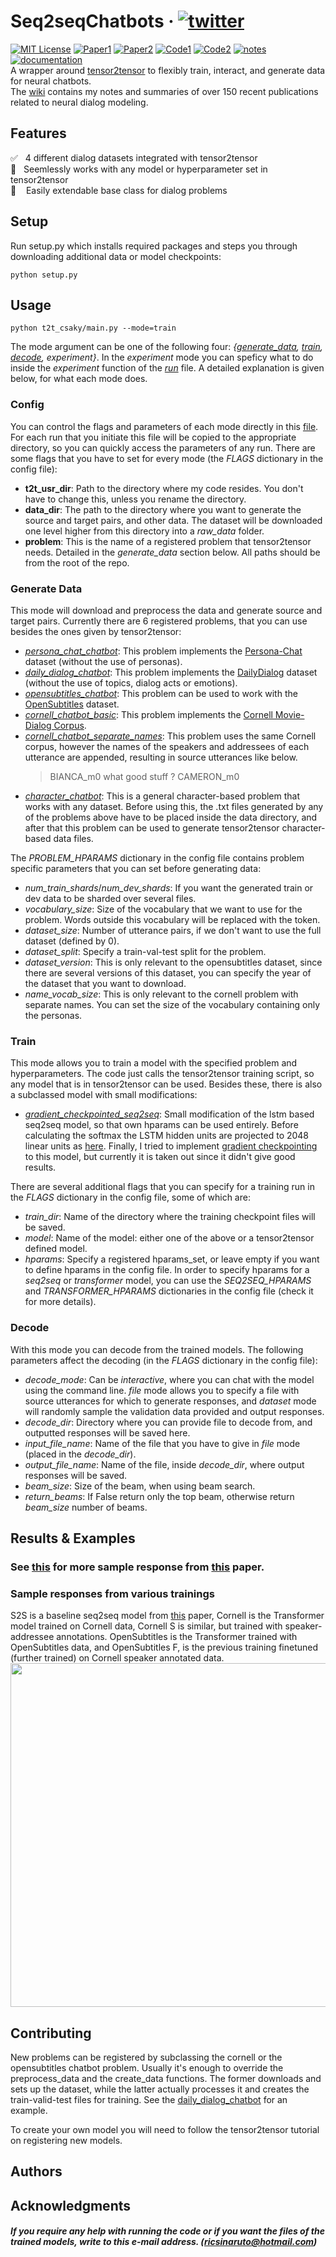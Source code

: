 # Seq2seqChatbots &middot; [![twitter](https://img.shields.io/twitter/url/https/shields.io.svg?style=social)](https://ctt.ac/Zgu6I)
[![MIT License](https://img.shields.io/badge/license-MIT-blue.svg)](https://opensource.org/licenses/MIT) [![Paper1](https://img.shields.io/badge/Paper-Research-yellow.svg)](https://arxiv.org/abs/1905.05471) [![Paper2](https://img.shields.io/badge/Paper-Survey-yellow.svg)](https://tdk.bme.hu/VIK/DownloadPaper/asdad) [![Code1](https://img.shields.io/badge/code-filtering-green.svg)](https://github.com/ricsinaruto/NeuralChatbots-DataFiltering) [![Code2](https://img.shields.io/badge/code-evaluation-green.svg)](https://github.com/ricsinaruto/dialog-eval) [![notes](https://img.shields.io/badge/paper-notes-red.svg)](https://github.com/ricsinaruto/Seq2seqChatbots/wiki/Chatbot-and-Related-Research-Paper-Notes-with-Images) [![documentation](https://img.shields.io/badge/documentation-on%20wiki-red.svg)](https://github.com/ricsinaruto/Seq2seqChatbots/wiki/API-Documentation)  
A wrapper around [tensor2tensor](https://github.com/tensorflow/tensor2tensor) to flexibly train, interact, and generate data for neural chatbots.  
The [wiki](https://github.com/ricsinaruto/Seq2seqChatbots/wiki/Chatbot-and-Related-Research-Paper-Notes-with-Images) contains my notes and summaries of over 150 recent publications related to neural dialog modeling.

## Features
  :white_check_mark: &nbsp; 4 different dialog datasets integrated with tensor2tensor  
  :twisted_rightwards_arrows: &nbsp; Seemlessly works with any model or hyperparameter set in tensor2tensor  
  :rocket: &nbsp;&nbsp; Easily extendable base class for dialog problems



## Setup
Run setup.py which installs required packages and steps you through downloading additional data or model checkpoints:
```
python setup.py
```

## Usage
```
python t2t_csaky/main.py --mode=train
```
The mode argument can be one of the following four: *{[generate_data](https://github.com/ricsinaruto/Seq2seqChatbots/tree/master#generate-data), [train](https://github.com/ricsinaruto/Seq2seqChatbots/tree/master#train), [decode](https://github.com/ricsinaruto/Seq2seqChatbots/tree/master#decode), experiment}*. In the *experiment* mode you can speficy what to do inside the *experiment* function of the *[run](https://github.com/ricsinaruto/Seq2seqChatbots/blob/master/t2t_csaky/utils/run.py)* file. A detailed explanation is given below, for what each mode does.

### Config
You can control the flags and parameters of each mode directly in this [file](https://github.com/ricsinaruto/Seq2seqChatbots/blob/master/t2t_csaky/config.py). For each run that you initiate this file will be copied to the appropriate directory, so you can quickly access the parameters of any run. There are some flags that you have to set for every mode (the *FLAGS* dictionary in the config file):
* **t2t_usr_dir**: Path to the directory where my code resides. You don't have to change this, unless you rename the directory.
* **data_dir**: The path to the directory where you want to generate the source and target pairs, and other data. The dataset will be downloaded one level higher from this directory into a *raw_data* folder.
* **problem**: This is the name of a registered problem that tensor2tensor needs. Detailed in the *generate_data* section below.
All paths should be from the root of the repo.

### Generate Data
This mode will download and preprocess the data and generate source and target pairs. Currently there are 6 registered problems, that you can use besides the ones given by tensor2tensor:
* *[persona_chat_chatbot](https://github.com/ricsinaruto/Seq2seqChatbots/blob/master/t2t_csaky/problems/persona_chat_chatbot.py)*: This problem implements the [Persona-Chat](https://arxiv.org/pdf/1801.07243.pdf) dataset (without the use of personas).
* *[daily_dialog_chatbot](https://github.com/ricsinaruto/Seq2seqChatbots/blob/master/t2t_csaky/problems/daily_dialog_chatbot.py)*: This problem implements the [DailyDialog](http://yanran.li/dailydialog.html) dataset (without the use of topics, dialog acts or emotions).
* *[opensubtitles_chatbot](https://github.com/ricsinaruto/Seq2seqChatbots/blob/master/t2t_csaky/problems/opensubtitles_chatbot.py)*: This problem can be used to work with the [OpenSubtitles](http://opus.nlpl.eu/OpenSubtitles2018.php) dataset.
* *[cornell_chatbot_basic](https://github.com/ricsinaruto/Seq2seqChatbots/blob/master/t2t_csaky/problems/cornell_chatbots.py)*: This problem implements the [Cornell Movie-Dialog Corpus](https://www.cs.cornell.edu/~cristian/Cornell_Movie-Dialogs_Corpus.html).
* *[cornell_chatbot_separate_names](https://github.com/ricsinaruto/Seq2seqChatbots/blob/master/t2t_csaky/problems/cornell_chatbots.py)*: This problem uses the same Cornell corpus, however the names of the speakers and addressees of each utterance are appended, resulting in source utterances like below.
    > BIANCA_m0 what good stuff ?  CAMERON_m0
* *[character_chatbot](https://github.com/ricsinaruto/Seq2seqChatbots/blob/master/t2t_csaky/problems/character_chatbot.py)*: This is a general character-based problem that works with any dataset. Before using this, the .txt files generated by any of the problems above have to be placed inside the data directory, and after that this problem can be used to generate tensor2tensor character-based data files.

The *PROBLEM_HPARAMS* dictionary in the config file contains problem specific parameters that you can set before generating data:
* *num_train_shards*/*num_dev_shards*: If you want the generated train or dev data to be sharded over several files.
* *vocabulary_size*: Size of the vocabulary that we want to use for the problem. Words outside this vocabulary will be replaced with the <unk> token.
* *dataset_size*: Number of utterance pairs, if we don't want to use the full dataset (defined by 0).
* *dataset_split*: Specify a train-val-test split for the problem.
* *dataset_version*: This is only relevant to the opensubtitles dataset, since there are several versions of this dataset, you can specify the year of the dataset that you want to download.
* *name_vocab_size*: This is only relevant to the cornell problem with separate names. You can set the size of the vocabulary containing only the personas.
    


### Train
This mode allows you to train a model with the specified problem and hyperparameters. The code just calls the tensor2tensor training script, so any model that is in tensor2tensor can be used. Besides these, there is also a subclassed model with small modifications:
* *[gradient_checkpointed_seq2seq](https://github.com/ricsinaruto/Seq2seqChatbots/blob/master/t2t_csaky/models/gradient_checkpointed_seq2seq.py)*: Small modification of the lstm based seq2seq model, so that own hparams can be used entirely. Before calculating the softmax the LSTM hidden units are projected to 2048 linear units as [here](https://arxiv.org/pdf/1506.05869.pdf). Finally, I tried to implement [gradient checkpointing](https://github.com/openai/gradient-checkpointing) to this model, but currently it is taken out since it didn't give good results.

There are several additional flags that you can specify for a training run in the *FLAGS* dictionary in the config file, some of which are:
* *train_dir*: Name of the directory where the training checkpoint files will be saved.
* *model*: Name of the model: either one of the above or a tensor2tensor defined model.
* *hparams*: Specify a registered hparams_set, or leave empty if you want to define hparams in the config file. In order to specify hparams for a *seq2seq* or *transformer* model, you can use the *SEQ2SEQ_HPARAMS* and *TRANSFORMER_HPARAMS* dictionaries in the config file (check it for more details).


### Decode
With this mode you can decode from the trained models. The following parameters affect the decoding (in the *FLAGS* dictionary in the config file):
* *decode_mode*: Can be *interactive*, where you can chat with the model using the command line. *file* mode allows you to specify a file with source utterances for which to generate responses, and *dataset* mode will randomly sample the validation data provided and output responses.
* *decode_dir*: Directory where you can provide file to decode from, and outputted responses will be saved here.
* *input_file_name*: Name of the file that you have to give in *file* mode (placed in the *decode_dir*).
* *output_file_name*: Name of the file, inside *decode_dir*, where output responses will be saved.
* *beam_size*: Size of the beam, when using beam search.
* *return_beams*: If False return only the top beam, otherwise return *beam_size* number of beams.

## Results & Examples
### See [this](https://anonfile.com/54YeAbf6b6/tables.pdf) for more sample response from [this](https://www.researchgate.net/publication/327594109_Making_Chatbots_Better_by_Training_on_Less_Data) paper.

### Sample responses from various trainings
S2S is a baseline seq2seq model from [this](https://arxiv.org/pdf/1506.05869.pdf) paper, Cornell is the Transformer model trained on Cornell data, Cornell S is similar, but trained with speaker-addressee annotations. OpenSubtitles is the Transformer trained with OpenSubtitles data, and OpenSubtitles F, is the previous training finetuned (further trained) on Cornell speaker annotated data.
<a><img src="https://github.com/ricsinaruto/Seq2seqChatbots/blob/master/docs/deep_learning_based_chatbot_models/pics/general_questions.png" align="top" height="550" ></a>

## Contributing
New problems can be registered by subclassing the cornell or the opensubtitles chatbot problem. Usually it's enough to override the preprocess_data and the create_data functions. The former downloads and sets up the dataset, while the latter actually processes it and creates the train-valid-test files for training. See the [daily_dialog_chatbot](https://github.com/ricsinaruto/Seq2seqChatbots/blob/master/t2t_csaky/problems/daily_dialog_chatbot.py) for an example.


To create your own model you will need to follow the tensor2tensor tutorial on registering new models.

## Authors

## Acknowledgments

##### If you require any help with running the code or if you want the files of the trained models, write to this e-mail address. (ricsinaruto@hotmail.com)
